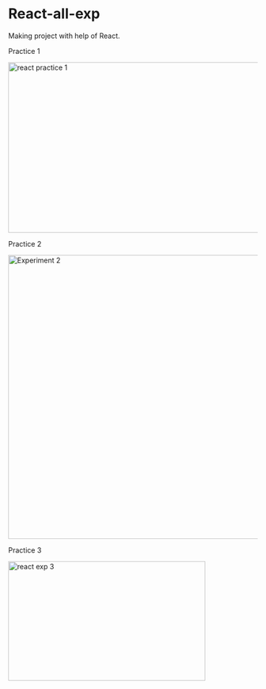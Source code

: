 # React-all-exp
Making project with help of React.

Practice 1



<img width="523" height="344" alt="react practice 1" src="https://github.com/user-attachments/assets/ab65ecae-c0b8-41c7-a7f8-7ddaa32e6bdc" />



Practice 2


<img width="520" height="573" alt="Experiment 2" src="https://github.com/user-attachments/assets/4e221452-bf82-42a8-9147-2bf32aaa2cea" />



Practice 3


<img width="398" height="241" alt="react exp 3" src="https://github.com/user-attachments/assets/fb777454-4f38-454b-aaab-17a348e96b11" />

